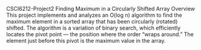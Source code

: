 CSCI6212-Project2
Finding Maximum in a Circularly Shifted Array
Overview
This project implements and analyzes an O(log n) algorithm to find the maximum element in a sorted array that has been circularly (rotated) shifted.
The algorithm is a variation of binary search, which efficiently locates the pivot point — the position where the order “wraps around.” The element just before this pivot is the maximum value in the array.
